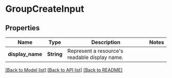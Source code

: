 # GroupCreateInput

## Properties

Name | Type | Description | Notes
------------ | ------------- | ------------- | -------------
**display_name** | **String** | Represent a resource's readable display name. | 

[[Back to Model list]](../README.md#documentation-for-models) [[Back to API list]](../README.md#documentation-for-api-endpoints) [[Back to README]](../README.md)


